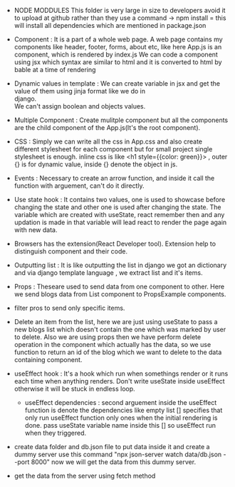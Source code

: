 - NODE MODDULES 
    This folder is very large in size to developers avoid it to upload at github rather than they use a command -> 
    npm install = this will install all dependencies which are mentioned in package.json

- Component : It is a part of a whole web page. A web page contains my components like header, footer, forms, about etc,
    like here App.js is an component, which is rendered by index.js
    We can code a component using jsx which syntax are similar to html and it is converted to html by bable at a time of rendering

- Dynamic values in template : We can create variable in jsx and get the value of them using jinja format like we do in   
    django.   
    We can't assign boolean and objects values.

- Multiple Component : Create mulitple component but all the components are the child component of the App.js(It's the root 
    component).

- CSS : Simply we can write all the css in App.css and also create different stylesheet for each component but for small
    project single stylesheet is enough.
    inline css is like <h1 style={{color: green}}></h1> , outer {} is for dynamic value, inside {} denote the object in js.

- Events : Necessary to create an arrow function, and inside it call the function with arguement, can't do it directly.

- Use state hook : It contains two values, one is used to showcase before changing the state and other one is used after 
    changing the state. The variable which are created with useState, react remember then and any updation is made in that 
    variable will lead react to render the page again with new data.

- Browsers has the extension(React Developer tool). Extension help to distinguish component and their code.

- Outputting list : It is like outputting the list in django we got an dictionary and via django template language , we 
    extract list and it's items.

- Props : Theseare used to send data from one component to other. Here we send blogs data from List component to 
    PropsExample components.

- filter pros to send only specific items.

- Delete an item from the list, here we are just using useState to pass a new blogs list which doesn't contain the one
    which was marked by user to delete. Also we are using props then we have perform delete operation in the component
    which actually has the data, so we use function to return an id of the blog which we want to delete to the data
    containing component.

- useEffect hook : It's a hook which run when somethings render or it runs each time when anything renders. Don't write
    useState inside useEffect otherwise it will be stuck in endless loop.
    - useEffect dependencies : second arguement inside the useEffect function is denote the dependencies like empty list []
        specifies that only run useEffect function only ones when the initial rendering is done.
        pass useState variable name inside this [] so useEffect run when they triggered.

- create data folder and db.json file to put data inside it and create a dummy server use this command "npx json-server
    watch data/db.json --port 8000" now we will get the data from this dummy server.

- get the data from the server using fetch method